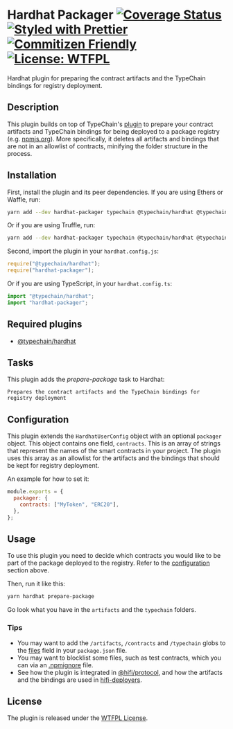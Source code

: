 # Hardhat Packager [![Coverage Status](https://coveralls.io/repos/github/paulrberg/hardhat-packager/badge.svg?branch=main)](https://coveralls.io/github/paulrberg/hardhat-packager?branch=main) [![Styled with Prettier](https://img.shields.io/badge/code_style-prettier-ff69b4.svg)](https://prettier.io) [![Commitizen Friendly](https://img.shields.io/badge/commitizen-friendly-brightgreen.svg)](http://commitizen.github.io/cz-cli/) [![License: WTFPL](https://img.shields.io/badge/License-WTFPL-yellow.svg)](https://spdx.org/licenses/WTFPL.html)

Hardhat plugin for preparing the contract artifacts and the TypeChain bindings for registry deployment.

## Description

This plugin builds on top of TypeChain's [plugin](https://github.com/ethereum-ts/TypeChain/tree/master/packages/hardhat)
to prepare your contract artifacts and TypeChain bindings for being deployed to a package registry (e.g.
[npmjs.org](https://npmjs.org)). More specifically, it deletes all artifacts and bindings that are not in an allowlist of
contracts, minifying the folder structure in the process.

## Installation

First, install the plugin and its peer dependencies. If you are using Ethers or Waffle, run:

```sh
yarn add --dev hardhat-packager typechain @typechain/hardhat @typechain/ethers-v5
```

Or if you are using Truffle, run:

```sh
yarn add --dev hardhat-packager typechain @typechain/hardhat @typechain/truffle-v5
```

Second, import the plugin in your `hardhat.config.js`:

```js
require("@typechain/hardhat");
require("hardhat-packager");
```

Or if you are using TypeScript, in your `hardhat.config.ts`:

```ts
import "@typechain/hardhat";
import "hardhat-packager";
```

## Required plugins

- [@typechain/hardhat](https://github.com/ethereum-ts/TypeChain/tree/master/packages/hardhat)

## Tasks

This plugin adds the _prepare-package_ task to Hardhat:

```
Prepares the contract artifacts and the TypeChain bindings for registry deployment
```

## Configuration

This plugin extends the `HardhatUserConfig` object with an optional `packager` object. This object contains one field,
`contracts`. This is an array of strings that represent the names of the smart contracts in your project. The plugin
uses this array as an allowlist for the artifacts and the bindings that should be kept for registry deployment.

An example for how to set it:

```js
module.exports = {
  packager: {
    contracts: ["MyToken", "ERC20"],
  },
};
```

## Usage

To use this plugin you need to decide which contracts you would like to be part of the package deployed to the registry.
Refer to the [configuration](./README.md#configuration) section above.

Then, run it like this:

```sh
yarn hardhat prepare-package
```

Go look what you have in the `artifacts` and the `typechain` folders.

### Tips

- You may want to add the `/artifacts`, `/contracts` and `/typechain` globs to the
  [files](https://docs.npmjs.com/cli/v7/configuring-npm/package-json#files) field in your `package.json` file.
- You may want to blocklist some files, such as test contracts, which you can via an
  [.npmignore](https://docs.npmjs.com/cli/v7/using-npm/developers#keeping-files-out-of-your-package) file.
- See how the plugin is integrated in [@hifi/protocol](https://github.com/hifi-finance/hifi), and how the artifacts and
  the bindings are used in [hifi-deployers](https://github.com/hifi-finance/hifi-deployers).

## License

The plugin is released under the [WTFPL License](./LICENSE.md).
